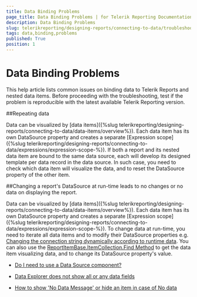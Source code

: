 ```yaml
---
title: Data Binding Problems
page_title: Data Binding Problems | for Telerik Reporting Documentation
description: Data Binding Problems
slug: telerikreporting/designing-reports/connecting-to-data/troubleshooting/data-binding-problems
tags: data,binding,problems
published: True
position: 1
---
```


# Data Binding Problems



This help article lists common issues on binding data to Telerik Reports and nested data items.         Before proceeding with the troubleshooting, test if the problem is reproducible with the latest         available Telerik Reporting version.       

##Repeating data

Data can be visualized by [data items]({%slug telerikreporting/designing-reports/connecting-to-data/data-items/overview%}).           Each data item has its own DataSource property and creates a separate [Expression scope]({%slug telerikreporting/designing-reports/connecting-to-data/expressions/expression-scope-%}).           If both a report and its nested data item are bound to the same data source,           each will develop its designed template per data record in the data source.           In such case, you need to check which data item will visualize the data, and to reset the DataSource property of the other item.         

##Changing a report's DataSource at run-time leads to no changes or no data on displaying the report.

Data can be visualized by [data items]({%slug telerikreporting/designing-reports/connecting-to-data/data-items/overview%}).           Each data item has its own DataSource property and creates a separate [Expression scope]({%slug telerikreporting/designing-reports/connecting-to-data/expressions/expression-scope-%}).           To change data at run-time, you need to iterate all data items and to modify their DataSource properties e.g. [Changing the connection string dynamically according to runtime data](http://www.telerik.com/support/kb/reporting/details/changing-the-connection-string-dynamically-according-to-runtime-data).           You can also use the [ReportItemBase.ItemCollection.Find Method](http://docs.telerik.com/reporting/overload-telerik-reporting-reportitembase-itemcollection-find) to get the data item visualizing data, and to change its DataSource property's value.         

 * [Do I need to use a Data Source component?](http://www.telerik.com/support/kb/reporting/details/do-i-need-to-use-a-data-source-component)

 * [Data Explorer does not show all or any data fields](http://www.telerik.com/support/kb/reporting/details/data-explorer-does-not-show-all-or-any-data-fields)

 * [How to show 'No Data Message' or hide an item in case of No data](http://www.telerik.com/support/kb/reporting/details/how-to-show-no-data-message-or-hide-an-item-in-case-of-no-data)
